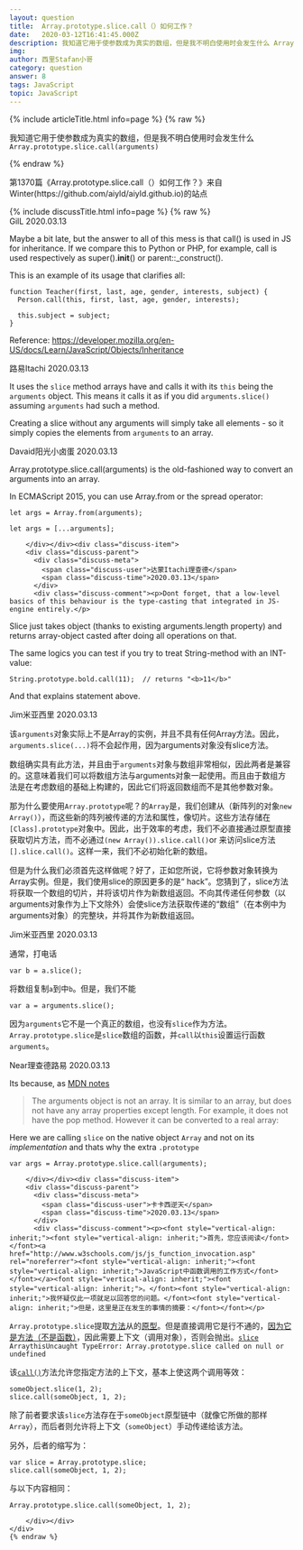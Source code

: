 ```yaml
---
layout: question
title:  Array.prototype.slice.call（）如何工作？
date:   2020-03-12T16:41:45.000Z
description: 我知道它用于使参数成为真实的数组，但是我不明白使用时会发生什么 Array.prototype.slice.call(arguments)...
img: 
author: 西里Stafan小哥
category: question
answer: 8
tags: JavaScript
topic: JavaScript
---
```

<div class="article-root">
  <div class="article">
    {% include articleTitle.html info=page %}
    {% raw %}
    <div class="article-content"><p><font style="vertical-align: inherit;"><font style="vertical-align: inherit;">我知道它用于使参数成为真实的数组，但是我不明白使用时会发生什么 </font></font><code>Array.prototype.slice.call(arguments)</code></p></div>
    {% endraw %}
  </div>
  <p class="winter_mark">第1370篇《Array.prototype.slice.call（）如何工作？》来自Winter(https://github.com/aiyld/aiyld.github.io)的站点</p>
  <div class="discuss-wrapper">
    {% include discussTitle.html info=page %}
    {% raw %}
    <div class="discuss-list">
    <div class="discuss-item">
        <div class="discuss-parent">
          <div class="discuss-meta">
            <span class="discuss-user">GilL</span>
            <span class="discuss-time">2020.03.13</span>
          </div>
          <div class="discuss-comment"><p>Maybe a bit late, but the answer to all of this mess is that call() is used in JS for inheritance.
If we compare this to Python or PHP, for example, call is used respectively as super().<strong>init</strong>() or parent::_construct().</p>

<p>This is an example of its usage that clarifies all:</p>

<pre><code>function Teacher(first, last, age, gender, interests, subject) {<font></font>
  Person.call(this, first, last, age, gender, interests);<font></font>
<font></font>
  this.subject = subject;<font></font>
}<font></font>
</code></pre>

<p>Reference: <a href="https://developer.mozilla.org/en-US/docs/Learn/JavaScript/Objects/Inheritance" rel="nofollow noreferrer">https://developer.mozilla.org/en-US/docs/Learn/JavaScript/Objects/Inheritance</a></p></div>
        </div></div><div class="discuss-item">
        <div class="discuss-parent">
          <div class="discuss-meta">
            <span class="discuss-user">路易Itachi</span>
            <span class="discuss-time">2020.03.13</span>
          </div>
          <div class="discuss-comment"><p>It uses the <code>slice</code> method arrays have and calls it with its <code>this</code> being the <code>arguments</code> object. This means it calls it as if you did <code>arguments.slice()</code> assuming <code>arguments</code> had such a method.</p>

<p>Creating a slice without any arguments will simply take all elements - so it simply copies the elements from <code>arguments</code> to an array.</p></div>
        </div></div><div class="discuss-item">
        <div class="discuss-parent">
          <div class="discuss-meta">
            <span class="discuss-user">Davaid阳光小卤蛋</span>
            <span class="discuss-time">2020.03.13</span>
          </div>
          <div class="discuss-comment"><p>Array.prototype.slice.call(arguments) is the old-fashioned way to convert an arguments into an array.</p>

<p>In ECMAScript 2015, you can use Array.from or the spread operator:</p>

<pre><code>let args = Array.from(arguments);<font></font>
<font></font>
let args = [...arguments];<font></font>
</code></pre></div>
        </div></div><div class="discuss-item">
        <div class="discuss-parent">
          <div class="discuss-meta">
            <span class="discuss-user">达蒙Itachi理查德</span>
            <span class="discuss-time">2020.03.13</span>
          </div>
          <div class="discuss-comment"><p>Dont forget, that a low-level basics of this behaviour is the type-casting that integrated in JS-engine entirely.</p>

<p>Slice just takes object (thanks to existing arguments.length property) and returns array-object casted after doing all operations on that.</p>

<p>The same logics you can test if you try to treat String-method with an INT-value:</p>

<pre><code>String.prototype.bold.call(11);  // returns "&lt;b&gt;11&lt;/b&gt;"
</code></pre>

<p>And that explains statement above.</p></div>
        </div></div><div class="discuss-item">
        <div class="discuss-parent">
          <div class="discuss-meta">
            <span class="discuss-user">Jim米亚西里</span>
            <span class="discuss-time">2020.03.13</span>
          </div>
          <div class="discuss-comment"><p><font style="vertical-align: inherit;"><font style="vertical-align: inherit;">该</font></font><code>arguments</code><font style="vertical-align: inherit;"><font style="vertical-align: inherit;">对象实际上不是Array的实例，并且不具有任何Array方法。</font><font style="vertical-align: inherit;">因此，</font></font><code>arguments.slice(...)</code><font style="vertical-align: inherit;"><font style="vertical-align: inherit;">将不会起作用，因为arguments对象没有slice方法。</font></font></p>

<p><font style="vertical-align: inherit;"><font style="vertical-align: inherit;">数组确实具有此方法，并且由于</font></font><code>arguments</code><font style="vertical-align: inherit;"><font style="vertical-align: inherit;">对象与数组非常相似，因此两者是兼容的。</font><font style="vertical-align: inherit;">这意味着我们可以将数组方法与arguments对象一起使用。</font><font style="vertical-align: inherit;">而且由于数组方法是在考虑数组的基础上构建的，因此它们将返回数组而不是其他参数对象。</font></font></p>

<p><font style="vertical-align: inherit;"><font style="vertical-align: inherit;">那为什么要使用</font></font><code>Array.prototype</code><font style="vertical-align: inherit;"><font style="vertical-align: inherit;">呢？</font><font style="vertical-align: inherit;">的</font></font><code>Array</code><font style="vertical-align: inherit;"><font style="vertical-align: inherit;">是，我们创建从（新阵列的对象</font></font><code>new Array()</code><font style="vertical-align: inherit;"><font style="vertical-align: inherit;">），而这些新的阵列被传递的方法和属性，像切片。</font><font style="vertical-align: inherit;">这些方法存储在</font></font><code>[Class].prototype</code><font style="vertical-align: inherit;"><font style="vertical-align: inherit;">对象中。</font><font style="vertical-align: inherit;">因此，出于效率的考虑，我们不必</font><font style="vertical-align: inherit;">直接通过原型直接获取</font><font style="vertical-align: inherit;">切片方法，而不必通过</font></font><code>(new Array()).slice.call()</code><font style="vertical-align: inherit;"><font style="vertical-align: inherit;">or </font><font style="vertical-align: inherit;">来访问slice方法</font></font><code>[].slice.call()</code><font style="vertical-align: inherit;"><font style="vertical-align: inherit;">。</font><font style="vertical-align: inherit;">这样一来，我们不必初始化新的数组。</font></font></p>

<p><font style="vertical-align: inherit;"><font style="vertical-align: inherit;">但是为什么我们必须首先这样做呢？</font><font style="vertical-align: inherit;">好了，正如您所说，它将参数对象转换为Array实例。</font><font style="vertical-align: inherit;">但是，我们使用slice的原因更多的是“ hack”。</font><font style="vertical-align: inherit;">您猜到了，slice方法将获取一个数组的切片，并将该切片作为新数组返回。</font><font style="vertical-align: inherit;">不向其传递任何参数（以arguments对象作为上下文除外）会使slice方法获取传递的“数组”（在本例中为arguments对象）的完整块，并将其作为新数组返回。</font></font></p></div>
        </div></div><div class="discuss-item">
        <div class="discuss-parent">
          <div class="discuss-meta">
            <span class="discuss-user">Jim米亚西里</span>
            <span class="discuss-time">2020.03.13</span>
          </div>
          <div class="discuss-comment"><p><font style="vertical-align: inherit;"><font style="vertical-align: inherit;">通常，打电话</font></font></p>

<pre><code>var b = a.slice();
</code></pre>

<p><font style="vertical-align: inherit;"><font style="vertical-align: inherit;">将数组复制</font></font><code>a</code><font style="vertical-align: inherit;"><font style="vertical-align: inherit;">到中</font></font><code>b</code><font style="vertical-align: inherit;"><font style="vertical-align: inherit;">。</font><font style="vertical-align: inherit;">但是，我们不能</font></font></p>

<pre><code>var a = arguments.slice();
</code></pre>

<p><font style="vertical-align: inherit;"><font style="vertical-align: inherit;">因为</font></font><code>arguments</code><font style="vertical-align: inherit;"><font style="vertical-align: inherit;">它不是一个真正的数组，也没有</font></font><code>slice</code><font style="vertical-align: inherit;"><font style="vertical-align: inherit;">作为方法。</font></font><code>Array.prototype.slice</code><font style="vertical-align: inherit;"><font style="vertical-align: inherit;">是</font></font><code>slice</code><font style="vertical-align: inherit;"><font style="vertical-align: inherit;">数组</font><font style="vertical-align: inherit;">的</font><font style="vertical-align: inherit;">函数，并</font></font><code>call</code><font style="vertical-align: inherit;"><font style="vertical-align: inherit;">以</font></font><code>this</code><font style="vertical-align: inherit;"><font style="vertical-align: inherit;">设置</font><font style="vertical-align: inherit;">运行函数</font></font><code>arguments</code><font style="vertical-align: inherit;"><font style="vertical-align: inherit;">。</font></font></p></div>
        </div></div><div class="discuss-item">
        <div class="discuss-parent">
          <div class="discuss-meta">
            <span class="discuss-user">Near理查德路易</span>
            <span class="discuss-time">2020.03.13</span>
          </div>
          <div class="discuss-comment"><p>Its because, as <a href="https://developer.mozilla.org/en/JavaScript/Reference/Functions_and_function_scope/arguments" rel="noreferrer">MDN notes</a></p>

<blockquote>
  <p>The arguments object is not an array. It is similar to an array, but
  does not have any array properties except length. For example, it does
  not have the pop method. However it can be converted to a real array:</p>
</blockquote>

<p>Here we are calling <code>slice</code> on the native object <code>Array</code> and not on its <em>implementation</em> and thats why the extra <code>.prototype</code></p>

<pre><code>var args = Array.prototype.slice.call(arguments);
</code></pre></div>
        </div></div><div class="discuss-item">
        <div class="discuss-parent">
          <div class="discuss-meta">
            <span class="discuss-user">卡卡西逆天</span>
            <span class="discuss-time">2020.03.13</span>
          </div>
          <div class="discuss-comment"><p><font style="vertical-align: inherit;"><font style="vertical-align: inherit;">首先，您应该阅读</font></font><a href="http://www.w3schools.com/js/js_function_invocation.asp" rel="noreferrer"><font style="vertical-align: inherit;"><font style="vertical-align: inherit;">JavaScript中函数调用的工作方式</font></font></a><font style="vertical-align: inherit;"><font style="vertical-align: inherit;">。</font><font style="vertical-align: inherit;">我怀疑仅此一项就足以回答您的问题。</font><font style="vertical-align: inherit;">但是，这里是正在发生的事情的摘要：</font></font></p>

<p><code>Array.prototype.slice</code><font style="vertical-align: inherit;"><font style="vertical-align: inherit;">提取</font><a href="http://www.w3schools.com/js/js_object_methods.asp" rel="noreferrer"><font style="vertical-align: inherit;">方法</font></a><font style="vertical-align: inherit;">从</font><font style="vertical-align: inherit;">的</font><a href="http://www.w3schools.com/js/js_object_prototypes.asp" rel="noreferrer"><font style="vertical-align: inherit;">原型</font></a><font style="vertical-align: inherit;">。</font><font style="vertical-align: inherit;">但是直接调用它是行不通的，</font><a href="https://stackoverflow.com/questions/155609/difference-between-a-method-and-a-function"><font style="vertical-align: inherit;">因为它是方法（不是函数）</font></a><font style="vertical-align: inherit;">，因此需要上下文（调用对象</font><font style="vertical-align: inherit;">），否则会抛出</font><font style="vertical-align: inherit;">。</font></font><a href="http://www.w3schools.com/jsref/jsref_slice_array.asp" rel="noreferrer"><code>slice</code></a> <a href="http://www.w3schools.com/js/js_object_methods.asp" rel="noreferrer"><font style="vertical-align: inherit;"></font></a><font style="vertical-align: inherit;"></font><code>Array</code><font style="vertical-align: inherit;"></font><a href="http://www.w3schools.com/js/js_object_prototypes.asp" rel="noreferrer"><font style="vertical-align: inherit;"></font></a><font style="vertical-align: inherit;"></font><a href="https://stackoverflow.com/questions/155609/difference-between-a-method-and-a-function"><font style="vertical-align: inherit;"></font></a><font style="vertical-align: inherit;"></font><code>this</code><font style="vertical-align: inherit;"></font><code>Uncaught TypeError: Array.prototype.slice called on null or undefined</code><font style="vertical-align: inherit;"></font></p>

<p><font style="vertical-align: inherit;"><font style="vertical-align: inherit;">该</font></font><a href="https://developer.mozilla.org/en-US/docs/Web/JavaScript/Reference/Global_Objects/Function/call" rel="noreferrer"><code>call()</code></a><font style="vertical-align: inherit;"><font style="vertical-align: inherit;">方法允许您指定方法的上下文，基本上使这两个调用等效：</font></font></p>

<pre><code>someObject.slice(1, 2);<font></font>
slice.call(someObject, 1, 2);<font></font>
</code></pre>

<p><font style="vertical-align: inherit;"><font style="vertical-align: inherit;">除了前者要求该</font></font><code>slice</code><font style="vertical-align: inherit;"><font style="vertical-align: inherit;">方法存在于</font></font><code>someObject</code><font style="vertical-align: inherit;"><font style="vertical-align: inherit;">原型链中（就像它所做的那样</font></font><code>Array</code><font style="vertical-align: inherit;"><font style="vertical-align: inherit;">），而后者则允许将上下文（</font></font><code>someObject</code><font style="vertical-align: inherit;"><font style="vertical-align: inherit;">）手动传递给该方法。</font></font></p>

<p><font style="vertical-align: inherit;"><font style="vertical-align: inherit;">另外，后者的缩写为：</font></font></p>

<pre><code>var slice = Array.prototype.slice;<font></font>
slice.call(someObject, 1, 2);<font></font>
</code></pre>

<p><font style="vertical-align: inherit;"><font style="vertical-align: inherit;">与以下内容相同：</font></font></p>

<pre><code>Array.prototype.slice.call(someObject, 1, 2);
</code></pre></div>
        </div></div>
    </div>
    {% endraw %}
  </div>
<div>
